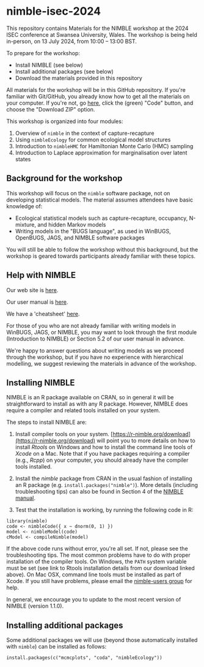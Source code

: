 # nimble-isec-2024

This repository contains Materials for the NIMBLE workshop at the 2024 ISEC conference at Swansea University, Wales.  The workshop is being held in-person, on 13 July 2024, from 10:00 – 13:00 BST.

To prepare for the workshop:

 - Install NIMBLE (see below)
 - Install additional packages (see below)
 - Download the materials provided in this repository

All materials for the workshop will be in this GitHub repository. If you're familiar with Git/GitHub, you already know how to get all the materials on your computer. If you're not, go [here](https://github.com/nimble-training/nimble-isec-2024), click the (green) "Code" button, and choose the "Download ZIP" option.

This workshop is organized into four modules:

1. Overview of `nimble` in the context of capture-recapture
2. Using `nimbleEcology` for common ecological model structures
3. Introduction to `nimbleHMC` for Hamiltonian Monte Carlo (HMC) sampling
4. Introduction to Laplace approximation for marginalisation over latent states

## Background for the workshop

This workshop will focus on the `nimble` software package, not on developing statistical models.  The material assumes attendees have basic knowledge of:

- Ecological statistical models such as capture-recapture, occupancy, N-mixture, and hidden Markov models
- Writing models in the "BUGS language", as used in WinBUGS, OpenBUGS, JAGS, and NIMBLE software packages

You will still be able to follow the workshop without this background, but the workshop is geared towards participants already familiar with these topics.

## Help with NIMBLE

Our web site is [here](https://r-nimble.org).

Our user manual is [here](https://r-nimble.org/html_manual/cha-welcome-nimble.html).

We have a 'cheatsheet' [here](https://r-nimble.org/documentation).

For those of you who are not already familiar with writing models in WinBUGS, JAGS, or NIMBLE, you may want to look through the first module (Introduction to NIMBLE) or Section 5.2 of our user manual in advance.

We're happy to answer questions about writing models as we proceed through the workshop, but if you have no experience with hierarchical modelling, we suggest reviewing the materials in advance of the workshop.

## Installing NIMBLE

NIMBLE is an R package available on CRAN, so in general it will be straightforward to install as with any R package. However, NIMBLE does require a compiler and related tools installed on your system.

The steps to install NIMBLE are:

1. Install compiler tools on your system. [https://r-nimble.org/download](https://r-nimble.org/download) will point you to more details on how to install *Rtools* on Windows and how to install the command line tools of *Xcode* on a Mac. Note that if you have packages requiring a compiler (e.g., *Rcpp*) on your computer, you should already have the compiler tools installed.

2. Install the *nimble* package from CRAN in the usual fashion of installing an R package (e.g. `install.packages("nimble")`). More details (including troubleshooting tips) can also be found in Section 4 of the [NIMBLE manual](https://r-nimble.org/html_manual/cha-installing-nimble.html).

3) Test that the installation is working, by running the following code in R:

```
library(nimble)
code <- nimbleCode({ x ~ dnorm(0, 1) })
model <- nimbleModel(code)
cModel <- compileNimble(model)
```

If the above code runs without error, you're all set. If not, please see the troubleshooting tips.  The most common problems have to do with proper installation of the compiler tools.  On Windows, the `PATH` system variable must be set (see link to Rtools installation details from our download linked above).  On Mac OSX, command line tools must be installed as part of Xcode.  If you still have problems, please email the [nimble-users group](https://r-nimble.org/more/issues-and-groups) for help.

In general, we encourage you to update to the most recent version of NIMBLE (version 1.1.0).

## Installing additional packages

Some additional packages we will use (beyond those automatically installed with `nimble`) can be installed as follows:

```
install.packages(c("mcmcplots", "coda", "nimbleEcology"))
```

